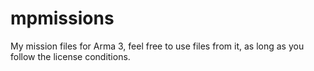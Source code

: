 # mpmissions

My mission files for Arma 3, feel free to use files from it, as long as you follow the license conditions.
